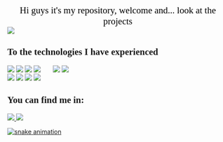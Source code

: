<div align="center" style="color:#000000; font-family: times; font-size: 1.5em" > Hi guys it's my repository, welcome and... look at the projects </div>

<div>
<img src=https://github-readme-stats.vercel.app/api?username=arley-chock&show_icons=true&theme=maroongold>
</div>

<H2 style="color:#00000; font-family: Times new roman">To the technologies I have experienced</h2>


<div style="display: inline-block; column-count: 5">
<img src="https://cdn.jsdelivr.net/gh/devicons/devicon/icons/bootstrap/bootstrap-original.svg"/>

<img src="https://cdn.jsdelivr.net/gh/devicons/devicon/icons/svelte/svelte-original.svg" />
          
<img src="https://cdn.jsdelivr.net/gh/devicons/devicon/icons/firebase/firebase-plain.svg" />

<img src="https://cdn.jsdelivr.net/gh/devicons/devicon/icons/figma/figma-original.svg" />
<img src="https://cdn.jsdelivr.net/gh/devicons/devicon/icons/git/git-original.svg" />      

<img src="https://cdn.jsdelivr.net/gh/devicons/devicon/icons/html5/html5-plain-wordmark.svg" />
                
<img height:50 width:50 src="https://cdn.jsdelivr.net/gh/devicons/devicon/icons/javascript/javascript-plain.svg" />

<img src="https://cdn.jsdelivr.net/gh/devicons/devicon/icons/css3/css3-original.svg" />

<img src="https://cdn.jsdelivr.net/gh/devicons/devicon/icons/sass/sass-original.svg" />

<img src="https://cdn.jsdelivr.net/gh/devicons/devicon/icons/dotnetcore/dotnetcore-original.svg" />
          
</div>



<div>
<h2 style="color:#00000; font-family:cursive"> You can find me in:</h2>
<a href=https://github.com/arley-chock>
<img src=https://img.shields.io/badge/GitHub-100000?style=for-the-badge&logo=github&logoColor=white>

<a href=https://www.linkedin.com/in/arley-do-nascimento-vinagre-3102201b4/>
<img src=https://img.shields.io/badge/LinkedIn-0077B5?style=for-the-badge&logo=linkedin

</div>

![snake animation](https://github.com/<arley-chock>/<arley-chock>/blob/output/github-contribution-grid-snake2.svg)
